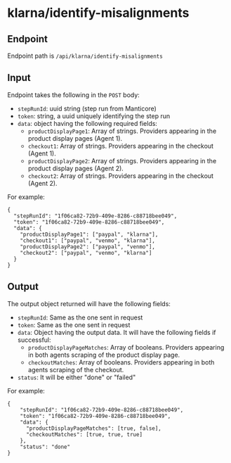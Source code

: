 # klarna/identify-misalignments

## Endpoint

Endpoint path is `/api/klarna/identify-misalignments`

## Input

Endpoint takes the following in the `POST` body:

- `stepRunId`: uuid string (step run from Manticore)
- `token`: string, a uuid uniquely identifying the step run
- `data`: object having the following required fields:
    - `productDisplayPage1`: Array of strings. Providers appearing in the product display pages (Agent 1).
    - `checkout1`: Array of strings. Providers appearing in the checkout (Agent 1).
    - `productDisplayPage2`: Array of strings. Providers appearing in the product display pages (Agent 2).
    - `checkout2`: Array of strings. Providers appearing in the checkout (Agent 2).

For example:
```
{
  "stepRunId": "1f06ca82-72b9-409e-8286-c88718bee049",
  "token": "1f06ca82-72b9-409e-8286-c88718bee049",
  "data": {
    "productDisplayPage1": ["paypal", "klarna"],
    "checkout1": ["paypal", "venmo", "klarna"],
    "productDisplayPage2": ["paypal", "venmo"],
    "checkout2": ["paypal", "venmo", "klarna"]
  }
}
```

## Output

The output object returned will have the following fields:

-	`stepRunId`: Same as the one sent in request
-	`token`: Same as the one sent in request
-	`data`: Object having the output data. It will have the following fields if successful:
    - `productDisplayPageMatches`: Array of booleans. Providers appearing in both agents scraping of the product display page.
    - `checkoutMatches`: Array of booleans. Providers appearing in both agents scraping of the checkout.
- `status`: It will be either "done" or "failed"


For example:
```
{
    "stepRunId": "1f06ca82-72b9-409e-8286-c88718bee049",
    "token": "1f06ca82-72b9-409e-8286-c88718bee049",
    "data": {
      "productDisplayPageMatches": [true, false],
      "checkoutMatches": [true, true, true]
    },
    "status": "done"
}
```